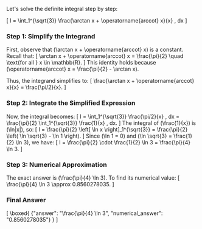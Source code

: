 Let's solve the definite integral step by step:

\[
I = \int_1^{\sqrt{3}} \frac{\arctan x + \operatorname{arccot} x}{x} \, dx
\]

### Step 1: Simplify the Integrand
First, observe that \(\arctan x + \operatorname{arccot} x\) is a constant. Recall that:
\[
\arctan x + \operatorname{arccot} x = \frac{\pi}{2} \quad \text{for all } x \in \mathbb{R}.
\]
This identity holds because \(\operatorname{arccot} x = \frac{\pi}{2} - \arctan x\).

Thus, the integrand simplifies to:
\[
\frac{\arctan x + \operatorname{arccot} x}{x} = \frac{\pi/2}{x}.
\]

### Step 2: Integrate the Simplified Expression
Now, the integral becomes:
\[
I = \int_1^{\sqrt{3}} \frac{\pi/2}{x} \, dx = \frac{\pi}{2} \int_1^{\sqrt{3}} \frac{1}{x} \, dx.
\]
The integral of \(\frac{1}{x}\) is \(\ln|x|\), so:
\[
I = \frac{\pi}{2} \left[ \ln x \right]_1^{\sqrt{3}} = \frac{\pi}{2} \left( \ln \sqrt{3} - \ln 1 \right).
\]
Since \(\ln 1 = 0\) and \(\ln \sqrt{3} = \frac{1}{2} \ln 3\), we have:
\[
I = \frac{\pi}{2} \cdot \frac{1}{2} \ln 3 = \frac{\pi}{4} \ln 3.
\]

### Step 3: Numerical Approximation
The exact answer is \(\frac{\pi}{4} \ln 3\). To find its numerical value:
\[
\frac{\pi}{4} \ln 3 \approx 0.8560278035.
\]

### Final Answer
\[
\boxed{
{"answer": "\\frac{\\pi}{4} \\ln 3", "numerical_answer": "0.8560278035"}
}
\]